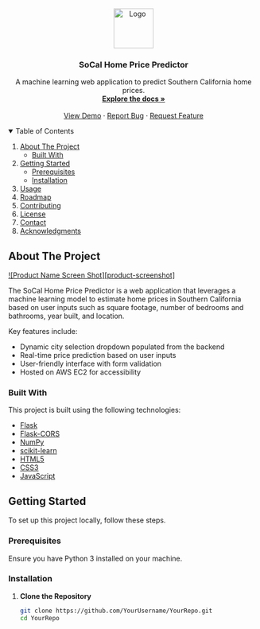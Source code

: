 <!-- PROJECT SHIELDS -->
<!--
[![Contributors][contributors-shield]][contributors-url]
[![Forks][forks-shield]][forks-url]
[![Stargazers][stars-shield]][stars-url]
[![Issues][issues-shield]][issues-url]
[![MIT License][license-shield]][license-url]
[![LinkedIn][linkedin-shield]][linkedin-url]
-->

<!-- PROJECT LOGO -->
<br />
<p align="center">
  <a href="https://github.com/YourUsername/YourRepo">
    <img src="images/logo.png" alt="Logo" width="80" height="80">
  </a>

  <h3 align="center">SoCal Home Price Predictor</h3>

  <p align="center">
    A machine learning web application to predict Southern California home prices.
    <br />
    <a href="https://github.com/YourUsername/YourRepo"><strong>Explore the docs »</strong></a>
    <br />
    <br />
    <a href="http://ec2-3-147-205-118.us-east-2.compute.amazonaws.com/">View Demo</a>
    ·
    <a href="https://github.com/YourUsername/YourRepo/issues">Report Bug</a>
    ·
    <a href="https://github.com/YourUsername/YourRepo/issues">Request Feature</a>
  </p>
</p>

<!-- TABLE OF CONTENTS -->
<details open="open">
  <summary>Table of Contents</summary>
  <ol>
    <li>
      <a href="#about-the-project">About The Project</a>
      <ul>
        <li><a href="#built-with">Built With</a></li>
      </ul>
    </li>
    <li>
      <a href="#getting-started">Getting Started</a>
      <ul>
        <li><a href="#prerequisites">Prerequisites</a></li>
        <li><a href="#installation">Installation</a></li>
      </ul>
    </li>
    <li><a href="#usage">Usage</a></li>
    <li><a href="#roadmap">Roadmap</a></li>
    <li><a href="#contributing">Contributing</a></li>
    <li><a href="#license">License</a></li>
    <li><a href="#contact">Contact</a></li>
    <li><a href="#acknowledgments">Acknowledgments</a></li>
  </ol>
</details>

<!-- ABOUT THE PROJECT -->
## About The Project

[![Product Name Screen Shot][product-screenshot]](http://ec2-3-147-205-118.us-east-2.compute.amazonaws.com/)

The SoCal Home Price Predictor is a web application that leverages a machine learning model to estimate home prices in Southern California based on user inputs such as square footage, number of bedrooms and bathrooms, year built, and location.

Key features include:
- Dynamic city selection dropdown populated from the backend
- Real-time price prediction based on user inputs
- User-friendly interface with form validation
- Hosted on AWS EC2 for accessibility

### Built With

This project is built using the following technologies:

- [Flask](https://flask.palletsprojects.com/)
- [Flask-CORS](https://flask-cors.readthedocs.io/en/latest/)
- [NumPy](https://numpy.org/)
- [scikit-learn](https://scikit-learn.org/)
- [HTML5](https://developer.mozilla.org/en-US/docs/Web/Guide/HTML/HTML5)
- [CSS3](https://developer.mozilla.org/en-US/docs/Web/CSS)
- [JavaScript](https://developer.mozilla.org/en-US/docs/Web/JavaScript)

<!-- GETTING STARTED -->
## Getting Started

To set up this project locally, follow these steps.

### Prerequisites

Ensure you have Python 3 installed on your machine.

### Installation

1. **Clone the Repository**
   ```bash
   git clone https://github.com/YourUsername/YourRepo.git
   cd YourRepo
